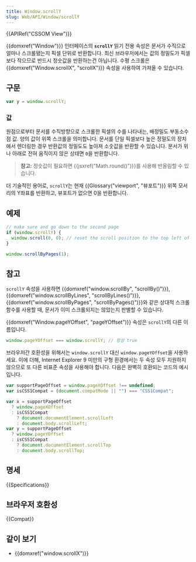 ```yaml
---
title: Window.scrollY
slug: Web/API/Window/scrollY
---
```


{{APIRef("CSSOM View")}}

{{domxref("Window")}} 인터페이스의 **`scrollY`** 읽기 전용 속성은 문서가 수직으로 얼마나 스크롤됐는지 픽셀 단위로 반환합니다. 최신 브라우저에서는 값의 정밀도가 픽셀보다 작으므로 반드시 정숫값을 반환하는건 아닙니다. 수평 스크롤은 {{domxref("Window.scrollX", "scrollX")}} 속성을 사용하여 가져올 수 있습니다.

## 구문

```js
var y = window.scrollY;
```

### 값

원점으로부터 문서를 수직방향으로 스크롤한 픽셀의 수를 나타내는, 배정밀도 부동소수점 값. 양의 값이 위쪽 스크롤을 의미합니다. 문서를 단일 픽셀보다 높은 정밀도의 장치에서 렌더링한 경우 반환값의 정밀도도 높아져 소숫값을 반환할 수 있습니다. 문서가 위나 아래로 전혀 움직이지 않은 상태면 `0`을 반환합니다.

> **참고:** 정숫값이 필요하면 {{jsxref("Math.round()")}}를 사용해 반올림할 수 있습니다.

더 기술적인 용어로, `scrollY`는 현재 {{Glossary("viewport", "뷰포트")}} 위쪽 모서리의 Y좌표를 반환하고, 뷰포트가 없으면 0을 반환합니다.

## 예제

```js
// make sure and go down to the second page
if (window.scrollY) {
  window.scroll(0, 0); // reset the scroll position to the top left of the document.
}

window.scrollByPages(1);
```

## 참고

`scrollY` 속성을 사용하면 {{domxref("window.scrollBy", "scrollBy()")}}, {{domxref("window.scrollByLines", "scrollByLines()")}}, {{domxref("window.scrollByPages", "scrollByPages()")}}와 같은 상대적 스크롤 함수를 사용할 때, 문서가 이미 스크롤되지는 않았는지 판별할 수 있습니다.

{{domxref("Window.pageYOffset", "pageYOffset")}} 속성은 `scrollY`의 다른 이름입니다.

```js
window.pageYOffset === window.scrollY; // 항상 true
```

브라우저간 호환성을 위해서는 `window.scrollY` 대신 `window.pageYOffset`을 사용하세요. 이에 더해, Internet Explorer 9 미만의 구형 환경에서는 두 속성 모두 지원하지 않으므로 또 다른 비표준 속성을 사용해야 합니다. 다음은 완벽히 호환되는 코드의 예시입니다.

```js
var supportPageOffset = window.pageXOffset !== undefined;
var isCSS1Compat = (document.compatMode || "") === "CSS1Compat";

var x = supportPageOffset
  ? window.pageXOffset
  : isCSS1Compat
    ? document.documentElement.scrollLeft
    : document.body.scrollLeft;
var y = supportPageOffset
  ? window.pageYOffset
  : isCSS1Compat
    ? document.documentElement.scrollTop
    : document.body.scrollTop;
```

## 명세

{{Specifications}}

## 브라우저 호환성

{{Compat}}

## 같이 보기

- {{domxref("window.scrollX")}}
